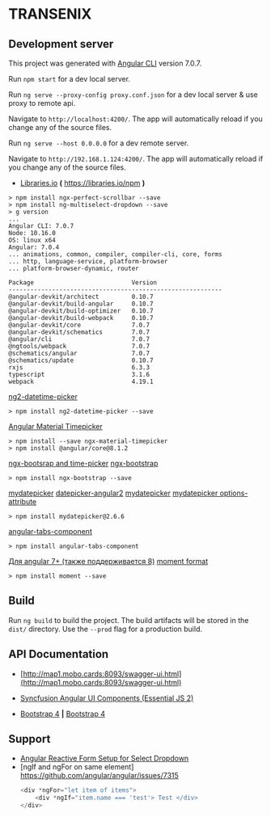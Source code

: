 # TRANSENIX

## Development server

This project was generated with [Angular CLI](https://github.com/angular/angular-cli) version 7.0.7.

Run `npm start` for a dev local server.

Run `ng serve --proxy-config proxy.conf.json` for a dev local server & use proxy to remote api.

Navigate to `http://localhost:4200/`. The app will automatically reload if you change any of the source files.

Run `ng serve --host 0.0.0.0` for a dev remote server.

Navigate to `http://192.168.1.124:4200/`. The app will automatically reload if you change any of the source files.

* [Libraries.io](https://libraries.io/npm)  **(** https://libraries.io/npm **)**

```text
> npm install ngx-perfect-scrollbar --save
> npm install ng-multiselect-dropdown --save
> g version
...
Angular CLI: 7.0.7
Node: 10.16.0
OS: linux x64
Angular: 7.0.4
... animations, common, compiler, compiler-cli, core, forms
... http, language-service, platform-browser
... platform-browser-dynamic, router

Package                           Version
-----------------------------------------------------------
@angular-devkit/architect         0.10.7
@angular-devkit/build-angular     0.10.7
@angular-devkit/build-optimizer   0.10.7
@angular-devkit/build-webpack     0.10.7
@angular-devkit/core              7.0.7
@angular-devkit/schematics        7.0.7
@angular/cli                      7.0.7
@ngtools/webpack                  7.0.7
@schematics/angular               7.0.7
@schematics/update                0.10.7
rxjs                              6.3.3
typescript                        3.1.6
webpack                           4.19.1

```
[ng2-datetime-picker](https://www.npmjs.com/package/ng2-datetime-picker)
```text
> npm install ng2-datetime-picker --save
```
[Angular Material Timepicker](https://www.npmjs.com/package/ngx-material-timepicker)
```text
> npm install --save ngx-material-timepicker
> npm install @angular/core@8.1.2
```
[ngx-bootsrap and time-picker](https://valor-software.com/ngx-bootstrap/#/timepicker)
[ngx-bootstrap](https://libraries.io/npm/ngx-bootstrap)
```text
> npm install ngx-bootstrap --save
```
[mydatepicker](https://libraries.io/npm/mydatepicker)
[datepicker-angular2](https://stackblitz.com/edit/datepicker-angular2)
[mydatepicker](https://kekeh.github.io/mydatepicker)
[mydatepicker options-attribute](https://github.com/kekeh/mydatepicker#options-attribute)
```text
> npm install mydatepicker@2.6.6
```
[angular-tabs-component](https://www.npmjs.com/package/angular-tabs-component)
```text
> npm install angular-tabs-component
```
[Для angular 7+ (также поддерживается 8)](http://qaru.site/questions/56123/how-to-use-momentjs-library-in-angular-2-typescript-app)
[moment format](https://momentjscom.readthedocs.io/en/latest/moment/04-displaying/01-format)
```text
> npm install moment --save
```
## Build

Run `ng build` to build the project. The build artifacts will be stored in the `dist/` directory. Use the `--prod` flag for a production build.


## API Documentation

* [http://map1.mobo.cards:8093/swagger-ui.html](http://map1.mobo.cards:8093/swagger-ui.html)

* [Syncfusion Angular UI Components (Essential JS 2)](https://ej2.syncfusion.com/angular/documentation/introduction)
* [Bootstrap 4](https://getbootstrap.com/docs/4.0/components/buttons) **|** [Bootstrap 4](https://getbootstrap.com/docs/4.0/components/modal)

## Support

- [Angular Reactive Form Setup for Select Dropdown](https://www.positronx.io/angular-7-select-dropdown-examples-with-reactive-forms/)
- [ngIf and ngFor on same element] https://github.com/angular/angular/issues/7315
  ```javascript
  <div *ngFor="let item of items">
      <div *ngIf="item.name === 'test'> Test </div>
  </div>
  ```
